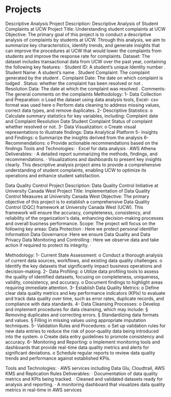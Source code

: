 # Projects
Descriptive Analysis
Project Description: Descriptive Analysis of Student Complaints at UCW
Project Title: Understanding student complaints at UCW
Objective: The primary goal of this project is to conduct a descriptive analysis of complaints by students at UCW. Through this analysis, we aim to summarize key characteristics, identify trends, and generate insights that can improve the procedures at UCW that would lower the complaints from students and improve the response rate for complaints. 
Dataset: The dataset includes transactional data from UCW over the past year, containing the following key features:
·      Student  ID:  A student’s unique Identity number 
.    Student Name: A student’s name 
.    Student Complaint: The complaint generated by the student 
.    Complaint Date: The date on which complaint is lodged 
.    Status: whether the complaint has been resolved or not 
.    Resolution Data: The date at which the complaint was resolved
.    Comments:  The general comments on the complaints 
Methodology:
1-    Data Collection and Preparation:
o   Load the dataset using data analysis tools, Excel- csv format was used here 
o   Perform data cleaning to address missing values, correct data types, and remove duplicates.
2-    Descriptive Statistics:
o   Calculate summary statistics for key variables, including:
Complaint date and Complaint Resolution Date
Student Complaint
Status of complaint whether resolved or not.
3-    Data Visualization:
o   Create visual representations to illustrate findings:
Data Analytical Platform
5-    Insights and Findings:
o   Summarize the insights derived from the analysis
6-    Recommendations:
o   Provide actionable recommendations based on the findings 
Tools and Technologies:
·       Excel for data analysis
·      AWS Athena
Deliverables:
·      A detailed report summarizing the methods, findings, and recommendations.
·      Visualizations and dashboards to present key insights clearly.
This descriptive analysis project aims to provide a comprehensive understanding of student complaints, enabling UCW to optimize its operations and enhance student satisfaction.
 




Data Quality Control
Project Description: Data Quality Control Initiative at University Canada West
Project Title: Implementation of Data Quality Control Measures at University Canada West
Objective: The primary objective of this project is to establish a comprehensive Data Quality Control (DQC) framework at University Canada West (UCW). This framework will ensure the accuracy, completeness, consistency, and reliability of the organization's data, enhancing decision-making processes and overall business performance.
Scope: The project will focus on the following key areas:
		Data Protection : Here we protect personal identifier information
		Data Governance :Here we ensure Data Quality and Data Privacy 
		Data Monitoring and Controlling : Here we observe data and take action if required to protect its integrity. 
·      

Methodology:
1-    Current State Assessment:
o   Conduct a thorough analysis of current data sources, workflows, and existing data quality challenges.
o   Identify the key datasets that significantly impact business operations and decision-making.
2-    Data Profiling:
o   Utilize data profiling tools to assess the quality of identified datasets, focusing on completeness, uniqueness, validity, consistency, and accuracy.
o   Document findings to highlight areas requiring immediate attention.
3-    Establish Data Quality Metrics:
o   Define clear data quality metrics and key performance indicators (KPIs) to evaluate and track data quality over time, such as error rates, duplicate records, and compliance with data standards.
4-    Data Cleansing Processes:
o   Develop and implement procedures for data cleansing, which may include:
§  Removing duplicates and correcting errors.
§  Standardizing data formats and values.
§  Filling in missing values using appropriate imputation techniques.
5-    Validation Rules and Procedures:
o   Set up validation rules for new data entries to reduce the risk of poor-quality data being introduced into the system.
o   Create data entry guidelines to promote consistency and accuracy.
6-    Monitoring and Reporting:
o   Implement monitoring tools and dashboards that provide real-time data quality metrics and alerts for significant deviations.
o   Schedule regular reports to review data quality trends and performance against established KPIs.

Tools and Technologies:
·      AWS services including 
		Data Glu, Cloudtrail, AWS KMS and Replication Rules
Deliverables:
·      Documentation of data quality metrics and KPIs being tracked.
·      Cleaned and validated datasets ready for analysis and reporting.
·      A monitoring dashboard that visualizes data quality metrics in real-time in AWS services




